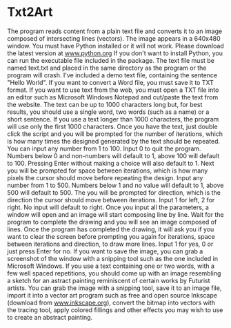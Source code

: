 # Txt2Art
The program reads content from a plain text file and converts it to an image composed of intersecting lines (vectors). The image appears in a 640x480 window.
You must have Python installed or it will not work. Please download the latest version at www.python.org
If you don't want to install Python, you can run the executable file included in the package.
The text file must be named text.txt and placed in the same directory as the program or the program will crash. I've included a demo text file, containing the sentence "Hello World".
If you want to convert a Word file, you must save it to TXT format. If you want to use text from the web, you must open a TXT file into an editor such as Microsoft Windows Notepad and cut/paste the text from the website. The text can be up to 1000 characters long but, for best results, you should use a single word, two words (such as a name) or a short sentence. If you use a text longer than 1000 characters, the program will use only the first 1000 characters.
Once you have the text, just double click the script and you will be prompted for the number of iterations, which is how many times the designed generated by the text should be repeated. You can input any number from 1 to 100. Input 0 to quit the program. Numbers below 0 and non-numbers will default to 1, above 100 will default to 100. Pressing Enter without making a choice will also default to 1. Next you will be prompted for space between iterations, which is how many pixels the cursor should move before repeating the design. Input any number from 1 to 500. Numbers below 1 and no value will default to 1, above 500 will default to 500. The you will be prompted for direction, which is the direction the cursor should move between iterations. Input 1 for left, 2 for right. No input will default to right. Once you input all the parameters, a window will open and an image will start composing line by line. Wait for the program to complete the drawing and you will see an image composed of lines. Once the program has completed the drawing, it will ask you if you want to clear the screen before prompting you again for iterations, space between iterations and direction, to draw more lines. Input 1 for yes, 0 or just press Enter for no.
If you want to save the image, you can grab a screenshot of the window with a snipping tool such as the one included in Microsoft Windows.
If you use a text containing one or two words, with a few well spaced repetitions, you should come up with an image resembling a sketch for an astract painting reminiscent of certain works by Futurist artists. You can grab the image with a snipping tool, save it to an image file, import it into a vector art program such as free and open source Inkscape (download from www.inkscape.org), convert the bitmap into vectors with the tracing tool, apply colored fillings and other effects you may wish to use to create an abstract painting.
